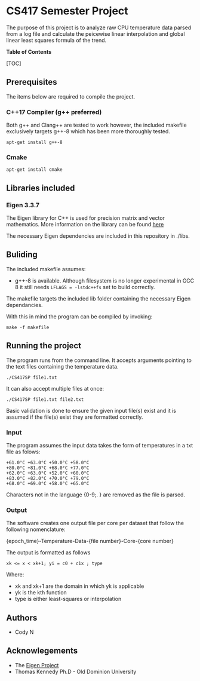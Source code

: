 
# CS417 Semester Project

The purpose of this project is to analyze raw CPU temperature data parsed from a log file and calculate the peicewise linear interpolation and global linear least squares formula of the trend.

**Table of Contents**

[TOC]

## Prerequisites
The items below are required to compile the project.

### C++17 Compiler (g++ preferred)
Both g++ and Clang++ are tested to work however, the included makefile exclusively targets g++-8 which has been more thoroughly tested.

`apt-get install g++-8`

### Cmake 

`apt-get install cmake`

## Libraries included

### Eigen 3.3.7
The Eigen library for C++ is used for precision matrix and vector mathematics. More information on the library can be found [here](http://eigen.tuxfamily.org/index.php?title=Main_Page "here")

The necessary Eigen dependencies are included in this repository in ./libs.

## Buliding
The included makefile assumes:
- g++-8 is available.
	Although filesystem is no longer experimental in GCC 8 it still needs `LFLAGS = -lstdc++fs` set to build correctly.

The makefile targets the included lib folder containing the necessary Eigen dependancies.

With this in mind the program can be compiled by invoking:

`make -f makefile`

## Running the project
The program runs from the command line. It accepts arguments pointing to the text files containing the temperature data.

`./CS417SP file1.txt`

It can also accept multiple files at once:

`./CS417SP file1.txt file2.txt`

Basic validation is done to ensure the given input file(s) exist and it is assumed if the file(s) exist they are formatted correctly.

### Input

The program assumes the input data takes the form of temperatures in a txt file as folows:

    +61.0°C +63.0°C +50.0°C +58.0°C
    +80.0°C +81.0°C +68.0°C +77.0°C
    +62.0°C +63.0°C +52.0°C +60.0°C
    +83.0°C +82.0°C +70.0°C +79.0°C
    +68.0°C +69.0°C +58.0°C +65.0°C

Characters not in the language {0-9;. } are removed as the file is parsed.

### Output

The software creates one output file per core per dataset that follow the following nomenclature:

{epoch_time}-Temperature-Data-{file number}-Core-{core number}

The output is formatted as follows

`xk <= x < xk+1; yi = c0 + c1x ; type`

Where:
- xk and xk+1 are the domain in which yk is applicable
- yk is the kth function
- type is either least-squares or interpolation

## Authors
- Cody N

## Acknowlegements
- The [Eigen Project](http://eigen.tuxfamily.org/index.php?title=Main_Page "Eigen Project")
-  Thomas Kennedy Ph.D - Old Dominion University

